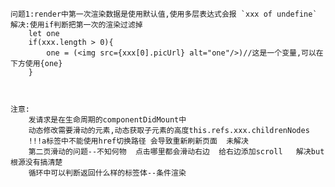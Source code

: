     问题1:render中第一次渲染数据是使用默认值,使用多层表达式会报 `xxx of undefine`
    解决:使用if判断把第一次的渲染过滤掉
        let one
        if(xxx.length > 0){
            one = (<img src={xxx[0].picUrl} alt="one"/>)//这是一个变量,可以在下方使用{one}
        }



    注意:
        发请求是在生命周期的componentDidMount中
        动态修改需要滑动的元素,动态获取子元素的高度this.refs.xxx.childrenNodes
        !!!a标签中不能使用href切换路径 会导致重新刷新页面  未解决
        第二页滑动的问题--不知何物  点击哪里都会滑动右边  给右边添加scroll   解决but根源没有搞清楚
        循环中可以判断返回什么样的标签体--条件渲染